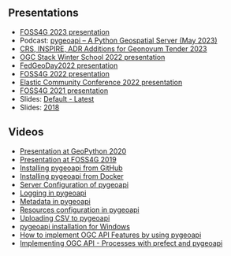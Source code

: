 ## Presentations

- [FOSS4G 2023 presentation](foss4g2023)
- Podcast: [pygeoapi – A Python Geospatial Server (May 2023)](https://mapscaping.com/podcast/pygeoapi-a-python-geospatial-server)
- [CRS, INSPIRE, ADR Additions for Geonovum Tender 2023](geonovum-tender-2023)
- [OGC Stack Winter School 2022 presentation](ogc-stack-winter-school-2022)
- [FedGeoDay2022 presentation](fedgeoday2022)
- [FOSS4G 2022 presentation](foss4g2022)
- [Elastic Community Conference 2022 presentation](elastic-cc-2022)
- [FOSS4G 2021 presentation](foss4g2021)
- Slides: [Default - Latest](default)
- Slides: [2018](2018)
## Videos


- [Presentation at GeoPython 2020](https://www.youtube.com/watch?v=pVfWRlmlJAE) 
- [Presentation at FOSS4G 2019](https://media.ccc.de/v/bucharest-32-next-generation-ogc-web-services-with-pygeoapi) 
- [Installing pygeoapi from GitHub](https://youtu.be/2yO-g6-xEPE?si=xvTD0wD_i-nvQFxF) 
- [Installing pygeoapi from Docker](https://youtu.be/UBfT2xUXQcg?si=IN87nrprvnKhUp_g) 
- [Server Configuration of pygeoapi](https://youtu.be/zjvcsSPu_b0?si=eI8sQ5je5Orfrfsh) 
- [Logging in pygeoapi](https://youtu.be/5Iv4KWmxn4Q?si=xp6rVQXlH4zlIFWh) 
- [Metadata in pygeoapi](https://youtu.be/Q_jTfmer-FA?si=nq3EXdj-3nqbiZTT) 
- [Resources configuration in pygeoapi](https://youtu.be/r-2XmzLbsPk?si=iWD6wbxw7hbLxMSl) 
- [Uploading CSV to pygeoapi](https://youtu.be/UNz8JJI1xvY?si=v25j7w77spB_1zig) 
- [pygeoapi installation for Windows](https://youtu.be/piNgi8HWAUY?si=IxTXRD1aNdk-6p5e) 
- [How to implement OGC API Features by using pygeoapi](https://youtu.be/PMCTHZu4BxI?si=QSiVQmNcV9xgSK44) 
- [Implementing OGC API - Processes with prefect and pygeoapi](https://youtu.be/w-KRCe4Mguc?si=KUTxAoLhav6_4-Z7) 
